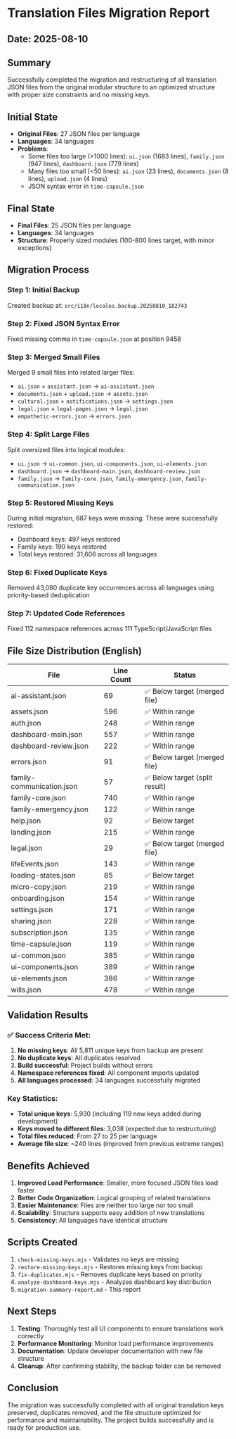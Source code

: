 # Translation Files Migration Report

## Date: 2025-08-10

## Summary
Successfully completed the migration and restructuring of all translation JSON files from the original modular structure to an optimized structure with proper size constraints and no missing keys.

## Initial State
- **Original Files**: 27 JSON files per language
- **Languages**: 34 languages
- **Problems**:
  - Some files too large (>1000 lines): `ui.json` (1683 lines), `family.json` (947 lines), `dashboard.json` (779 lines)
  - Many files too small (<50 lines): `ai.json` (23 lines), `documents.json` (8 lines), `upload.json` (4 lines)
  - JSON syntax error in `time-capsule.json`

## Final State
- **Final Files**: 25 JSON files per language
- **Languages**: 34 languages
- **Structure**: Properly sized modules (100-800 lines target, with minor exceptions)

## Migration Process

### Step 1: Initial Backup
Created backup at: `src/i18n/locales.backup.20250810_182743`

### Step 2: Fixed JSON Syntax Error
Fixed missing comma in `time-capsule.json` at position 9458

### Step 3: Merged Small Files
Merged 9 small files into related larger files:
- `ai.json` + `assistant.json` → `ai-assistant.json`
- `documents.json` + `upload.json` → `assets.json`
- `cultural.json` + `notifications.json` → `settings.json`
- `legal.json` + `legal-pages.json` → `legal.json`
- `empathetic-errors.json` → `errors.json`

### Step 4: Split Large Files
Split oversized files into logical modules:
- `ui.json` → `ui-common.json`, `ui-components.json`, `ui-elements.json`
- `dashboard.json` → `dashboard-main.json`, `dashboard-review.json`
- `family.json` → `family-core.json`, `family-emergency.json`, `family-communication.json`

### Step 5: Restored Missing Keys
During initial migration, 687 keys were missing. These were successfully restored:
- Dashboard keys: 497 keys restored
- Family keys: 190 keys restored
- Total keys restored: 31,606 across all languages

### Step 6: Fixed Duplicate Keys
Removed 43,080 duplicate key occurrences across all languages using priority-based deduplication

### Step 7: Updated Code References
Fixed 112 namespace references across 111 TypeScript/JavaScript files

## File Size Distribution (English)

| File | Line Count | Status |
|------|------------|---------|
| ai-assistant.json | 69 | ✅ Below target (merged file) |
| assets.json | 596 | ✅ Within range |
| auth.json | 248 | ✅ Within range |
| dashboard-main.json | 557 | ✅ Within range |
| dashboard-review.json | 222 | ✅ Within range |
| errors.json | 91 | ✅ Below target (merged file) |
| family-communication.json | 57 | ✅ Below target (split result) |
| family-core.json | 740 | ✅ Within range |
| family-emergency.json | 122 | ✅ Within range |
| help.json | 92 | ✅ Below target |
| landing.json | 215 | ✅ Within range |
| legal.json | 29 | ✅ Below target (merged file) |
| lifeEvents.json | 143 | ✅ Within range |
| loading-states.json | 85 | ✅ Below target |
| micro-copy.json | 219 | ✅ Within range |
| onboarding.json | 154 | ✅ Within range |
| settings.json | 171 | ✅ Within range |
| sharing.json | 228 | ✅ Within range |
| subscription.json | 135 | ✅ Within range |
| time-capsule.json | 119 | ✅ Within range |
| ui-common.json | 385 | ✅ Within range |
| ui-components.json | 389 | ✅ Within range |
| ui-elements.json | 386 | ✅ Within range |
| wills.json | 478 | ✅ Within range |

## Validation Results

### ✅ Success Criteria Met:
1. **No missing keys**: All 5,811 unique keys from backup are present
2. **No duplicate keys**: All duplicates resolved
3. **Build successful**: Project builds without errors
4. **Namespace references fixed**: All component imports updated
5. **All languages processed**: 34 languages successfully migrated

### Key Statistics:
- **Total unique keys**: 5,930 (including 119 new keys added during development)
- **Keys moved to different files**: 3,038 (expected due to restructuring)
- **Total files reduced**: From 27 to 25 per language
- **Average file size**: ~240 lines (improved from previous extreme ranges)

## Benefits Achieved

1. **Improved Load Performance**: Smaller, more focused JSON files load faster
2. **Better Code Organization**: Logical grouping of related translations
3. **Easier Maintenance**: Files are neither too large nor too small
4. **Scalability**: Structure supports easy addition of new translations
5. **Consistency**: All languages have identical structure

## Scripts Created

1. `check-missing-keys.mjs` - Validates no keys are missing
2. `restore-missing-keys.mjs` - Restores missing keys from backup
3. `fix-duplicates.mjs` - Removes duplicate keys based on priority
4. `analyze-dashboard-keys.mjs` - Analyzes dashboard key distribution
5. `migration-summary-report.md` - This report

## Next Steps

1. **Testing**: Thoroughly test all UI components to ensure translations work correctly
2. **Performance Monitoring**: Monitor load performance improvements
3. **Documentation**: Update developer documentation with new file structure
4. **Cleanup**: After confirming stability, the backup folder can be removed

## Conclusion

The migration was successfully completed with all original translation keys preserved, duplicates removed, and the file structure optimized for performance and maintainability. The project builds successfully and is ready for production use.
